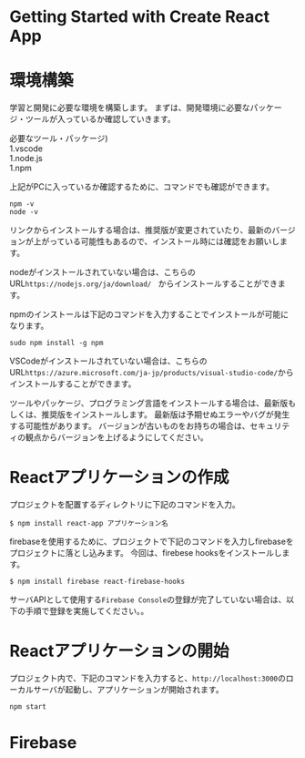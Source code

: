 # Getting Started with Create React App

# 環境構築

学習と開発に必要な環境を構築します。
まずは、開発環境に必要なパッケージ・ツールが入っているか確認していきます。

必要なツール・パッケージ)  
1.vscode  
1.node.js  
1.npm  

上記がPCに入っているか確認するために、コマンドでも確認ができます。

```
npm -v
node -v
```

リンクからインストールする場合は、推奨版が変更されていたり、最新のバージョンが上がっている可能性もあるので、インストール時には確認をお願いします。

nodeがインストールされていない場合は、こちらのURL`https://nodejs.org/ja/download/　`からインストールすることができます。

npmのインストールは下記のコマンドを入力することでインストールが可能になります。

```
sudo npm install -g npm
```


VSCodeがインストールされていない場合は、こちらのURL`https://azure.microsoft.com/ja-jp/products/visual-studio-code/`からインストールすることができます。

ツールやパッケージ、プログラミング言語をインストールする場合は、最新版もしくは、推奨版をインストールします。
最新版は予期せぬエラーやバグが発生する可能性があります。
バージョンが古いものをお持ちの場合は、セキュリティの観点からバージョンを上げるようにしてください。

# Reactアプリケーションの作成

プロジェクトを配置するディレクトリに下記のコマンドを入力。

```terminal:
$ npm install react-app アプリケーション名
```

firebaseを使用するために、プロジェクトで下記のコマンドを入力しfirebaseをプロジェクトに落とし込みます。
今回は、firebese hooksをインストールします。

```
$ npm install firebase react-firebase-hooks
```

サーバAPIとして使用する`Firebase Console`の登録が完了していない場合は、以下の手順で登録を実施してください。。



# Reactアプリケーションの開始

プロジェクト内で、下記のコマンドを入力すると、`http://localhost:3000`のローカルサーバが起動し、アプリケーションが開始されます。

```
npm start
```


# Firebase
